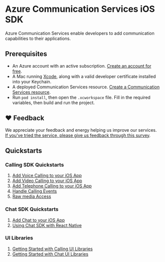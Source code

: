 # Azure Communication Services iOS SDK

Azure Communication Services enable developers to add communication capabilities to their applications. 

## Prerequisites

- An Azure account with an active subscription. [Create an account for free](https://azure.microsoft.com/free/?WT.mc_id=A261C142F). 
- A Mac running [Xcode](https://go.microsoft.com/fwLink/p/?LinkID=266532), along with a valid developer certificate installed into your Keychain.
- A deployed Communication Services resource. [Create a Communication Services resource](https://docs.microsoft.com/en-us/azure/communication-services/quickstarts/create-communication-resource).
- Run `pod install`, then open the `.xcworkspace` file. Fill in the required variables, then build and run the project.

## ❤️ Feedback

We appreciate your feedback and energy helping us improve our services. [If you've tried the service, please give us feedback through this survey](https://microsoft.qualtrics.com/jfe/form/SV_9WTOR2ItSo0oFee). 

## Quickstarts

### Calling SDK Quickstarts
1. [Add Voice Calling to your iOS App](https://docs.microsoft.com/en-us/azure/communication-services/quickstarts/voice-video-calling/getting-started-with-calling?pivots=platform-ios)
2. [Add Video Calling to your iOS App](https://learn.microsoft.com/en-us/azure/communication-services/quickstarts/voice-video-calling/get-started-with-video-calling?pivots=platform-ios)
4. [Add Telephone Calling to your iOS App](https://learn.microsoft.com/en-us/azure/communication-services/quickstarts/telephony/pstn-call?pivots=platform-ios)
6. [Handle Calling Events](https://learn.microsoft.com/en-us/azure/communication-services/quickstarts/voice-video-calling/handle-calling-events)
7. [Raw media Access](https://learn.microsoft.com/en-us/azure/communication-services/quickstarts/voice-video-calling/get-started-raw-media-access?pivots=platform-ios)

### Chat SDK Quickstarts
1. [Add Chat to your iOS App](https://learn.microsoft.com/en-us/azure/communication-services/quickstarts/chat/get-started?tabs=windows&pivots=programming-language-swift)
2. [Using Chat SDK with React Native](https://learn.microsoft.com/en-us/azure/communication-services/quickstarts/chat/react-native)

### UI Libraries
1. [Getting Started with Calling UI Libraries](https://learn.microsoft.com/en-us/azure/communication-services/quickstarts/ui-library/get-started-composites?pivots=platform-ios)
2. [Getting Started with Chat UI Libraries](https://learn.microsoft.com/en-us/azure/communication-services/quickstarts/ui-library/get-started-chat-ui-library?pivots=platform-ios)
